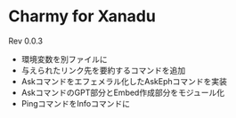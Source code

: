 
# Charmy for Xanadu

Rev 0.0.3

* 環境変数を別ファイルに
* 与えられたリンク先を要約するコマンドを追加
* Askコマンドをエフェメラル化したAskEphコマンドを実装
* AskコマンドのGPT部分とEmbed作成部分をモジュール化
* PingコマンドをInfoコマンドに
